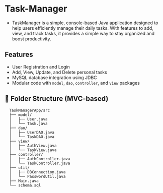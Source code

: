 # Task-Manager

- TaskManager is a simple, console-based Java application designed to help users efficiently manage their daily tasks. With features to add, view, and track tasks, it provides a simple way to stay organized and boost productivity.

## Features

- User Registration and Login
- Add, View, Update, and Delete personal tasks
- MySQL database integration using JDBC
- Modular code with `model`, `dao`, `controller`, and `view` packages

## 📁 Folder Structure (MVC-based)

```
  TaskManagerApp/src
  ├── model/
  │   ├── User.java
  │   └── Task.java
  ├── dao/
  │   ├── UserDAO.java
  │   └── TaskDAO.java
  ├── view/
  │   ├── AuthView.java
  │   └── TaskView.java
  ├── controller/
  │   ├── AuthController.java
  │   └── TaskController.java
  ├── util/
  │   ├── DBConnection.java
  │   └── PasswordUtil.java
  ├── Main.java
  └── schema.sql
```
